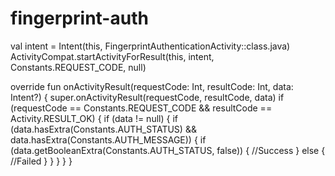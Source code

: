 # fingerprint-auth

val intent = Intent(this, FingerprintAuthenticationActivity::class.java)<br/>
ActivityCompat.startActivityForResult(this, intent, Constants.REQUEST_CODE, null)

override fun onActivityResult(requestCode: Int, resultCode: Int, data: Intent?) {
        super.onActivityResult(requestCode, resultCode, data)
        if (requestCode == Constants.REQUEST_CODE && resultCode == Activity.RESULT_OK) {
            if (data != null) {
                if (data.hasExtra(Constants.AUTH_STATUS) && data.hasExtra(Constants.AUTH_MESSAGE)) {
                    if (data.getBooleanExtra(Constants.AUTH_STATUS, false)) {
                        //Success
                    } else {
                        //Failed
                    }
                }
            }
        }
    }
